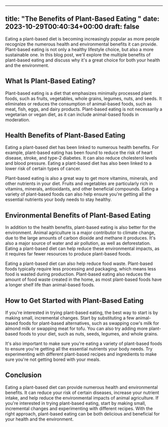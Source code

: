 
---
title: "The Benefits of Plant-Based Eating "
date: 2023-10-29T00:40:34+00:00
draft: false
---

Eating a plant-based diet is becoming increasingly popular as more people recognize the numerous health and environmental benefits it can provide. Plant-based eating is not only a healthy lifestyle choice, but also a more sustainable one. In this blog post, we'll explore the multiple benefits of plant-based eating and discuss why it's a great choice for both your health and the environment. 

## What Is Plant-Based Eating? 

Plant-based eating is a diet that emphasizes minimally processed plant foods, such as fruits, vegetables, whole grains, legumes, nuts, and seeds. It eliminates or reduces the consumption of animal-based foods, such as meat, fish, eggs, and dairy products. Plant-based eating is not necessarily a vegetarian or vegan diet, as it can include animal-based foods in moderation. 

## Health Benefits of Plant-Based Eating 

Eating a plant-based diet has been linked to numerous health benefits. For example, plant-based eating has been found to reduce the risk of heart disease, stroke, and type-2 diabetes. It can also reduce cholesterol levels and blood pressure. Eating a plant-based diet has also been linked to a lower risk of certain types of cancer. 

Plant-based eating is also a great way to get more vitamins, minerals, and other nutrients in your diet. Fruits and vegetables are particularly rich in vitamins, minerals, antioxidants, and other beneficial compounds. Eating a variety of plant-based foods can also help ensure you're getting all the essential nutrients your body needs to stay healthy. 

## Environmental Benefits of Plant-Based Eating 

In addition to the health benefits, plant-based eating is also better for the environment. Animal agriculture is a major contributor to climate change, due to the large amounts of carbon dioxide and methane it produces. It's also a major source of water and air pollution, as well as deforestation. Eating a plant-based diet can help reduce these environmental impacts, as it requires far fewer resources to produce plant-based foods. 

Eating a plant-based diet can also help reduce food waste. Plant-based foods typically require less processing and packaging, which means less food is wasted during production. Plant-based eating also reduces the amount of food waste created in the home, as most plant-based foods have a longer shelf life than animal-based foods. 

## How to Get Started with Plant-Based Eating 

If you're interested in trying plant-based eating, the best way to start is by making small, incremental changes. Start by substituting a few animal-based foods for plant-based alternatives, such as swapping cow's milk for almond milk or swapping meat for tofu. You can also try adding more plant-based foods to your diet, such as nuts, seeds, legumes, and whole grains. 

It's also important to make sure you're eating a variety of plant-based foods to ensure you're getting all the essential nutrients your body needs. Try experimenting with different plant-based recipes and ingredients to make sure you're not getting bored with your meals. 

## Conclusion 

Eating a plant-based diet can provide numerous health and environmental benefits. It can reduce your risk of certain diseases, increase your nutrient intake, and help reduce the environmental impacts of animal agriculture. If you're interested in trying plant-based eating, start by making small, incremental changes and experimenting with different recipes. With the right approach, plant-based eating can be both delicious and beneficial for your health and the environment.